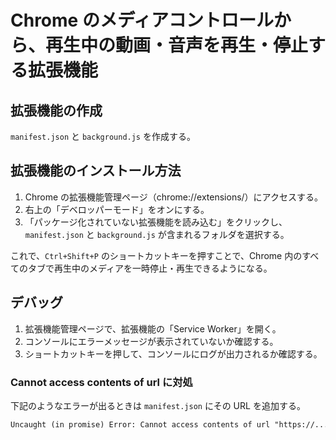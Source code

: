 # Chrome のメディアコントロールから、再生中の動画・音声を再生・停止する拡張機能

## 拡張機能の作成

`manifest.json` と `background.js` を作成する。

## 拡張機能のインストール方法

1. Chrome の拡張機能管理ページ（chrome://extensions/）にアクセスする。
2. 右上の「デベロッパーモード」をオンにする。
3. 「パッケージ化されていない拡張機能を読み込む」をクリックし、`manifest.json` と `background.js` が含まれるフォルダを選択する。

これで、`Ctrl+Shift+P` のショートカットキーを押すことで、Chrome 内のすべてのタブで再生中のメディアを一時停止・再生できるようになる。

## デバッグ

1. 拡張機能管理ページで、拡張機能の「Service Worker」を開く。
2. コンソールにエラーメッセージが表示されていないか確認する。
3. ショートカットキーを押して、コンソールにログが出力されるか確認する。

### Cannot access contents of url に対処

下記のようなエラーが出るときは `manifest.json` にその URL を追加する。

```txt
Uncaught (in promise) Error: Cannot access contents of url "https://...". Extension manifest must request permission to access this host.
```
